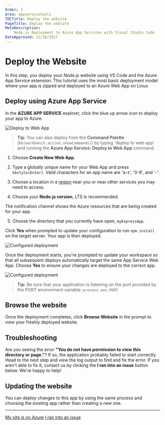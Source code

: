 ```yaml
---
Order: 3
Area: appservicetools
TOCTitle: Deploy the website
PageTitle: Deploy the website
MetaDescription:
    Node.js Deployment to Azure App Services with Visual Studio Code
DateApproved: 12/18/2017
---
```


# Deploy the Website

In this step, you deploy your Node.js website using VS Code and the Azure App
Service extension. This tutorial uses the most basic deployment model where your
app is zipped and deployed to an Azure Web App on Linux.

## Deploy using Azure App Service

In the **AZURE APP SERVICE** explorer, click the blue up arrow icon to deploy
your app to Azure.

![Deploy to Web App](images/app-service-extension/deploy.png)

> **Tip:** You can also deploy from the **Command Palette**
> (`kb(workbench.action.showCommands)`) by typing 'deploy to web app' and
> running the **Azure App Service: Deploy to Web App** command.

1. Choose **Create New Web App**.

2. Type a globally unique name for your Web App and press `kbstyle(Enter)`.
   Valid characters for an app name are 'a-z', '0-9', and '-'.

3. Choose a location in a [region](HTTPS://azure.microsoft.com/en-us/regions/)
   near you or near other services you may need to access.

4. Choose your **Node.js version**, LTS is recommended.

The notification channel shows the Azure resources that are being created for
your app.

5. Choose the directory that you currently have open, `myExpressApp`.

Click **Yes** when prompted to update your configuration to run `npm install` on
the target server. Your app is then deployed.

![Configured deployment](images/app-service-extension/server-build.png)

Once the deployment starts, you're prompted to update your workspace so that all
subsequent deploys automatically target the same App Service Web App. Choose
**Yes** to ensure your changes are deployed to the correct app.

![Configured deployment](images/app-service-extension/save-configuration.png)

> **Tip:** Be sure that your application is listening on the port provided by
> the PORT environment variable: `process.env.PORT`.

## Browse the website

Once the deployment completes, click **Browse Website** in the prompt to view
your freshly deployed website.

## Troubleshooting

Are you seeing the error **"You do not have permission to view this directory or
page."**? If so, the application probably failed to start correctly. Head to the
next step and view the log output to find and fix the error. If you aren't able
to fix it, contact us by clicking the **I ran into an issue** button below.
We're happy to help!

## Updating the website

You can deploy changes to this app by using the same process and choosing the
existing app rather than creating a new one.

---

<a class="tutorial-next-btn" href="/tutorials/app-service-extension/tailing-logs">My
site is on Azure</a>
<a class="tutorial-feedback-btn" onclick="reportIssue('node-deployment-azureappservice', 'deploy-app')" href="javascript:void(0)">I
ran into an issue</a>
